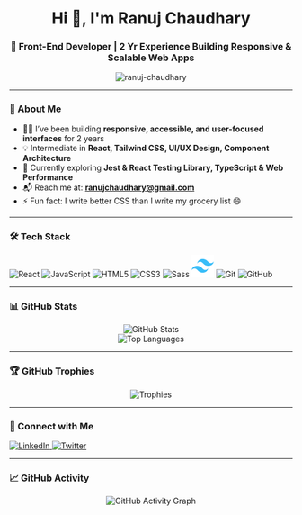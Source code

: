 <h1 align="center">Hi 👋, I'm Ranuj Chaudhary</h1>
<h3 align="center">🌟 Front-End Developer | 2 Yr Experience Building Responsive & Scalable Web Apps</h3>
<!-- <img align="right" width="400" alt="coding"  src="https://physicsgurukul.files.wordpress.com/2019/02/character-1.gif"/> -->

<p align="center">
  <img src="https://komarev.com/ghpvc/?username=ranuj-chaudhary&label=Profile%20views&color=blueviolet&style=flat-square" alt="ranuj-chaudhary" />
</p>

---

### 🚀 About Me

- 👨‍💻 I’ve been building **responsive, accessible, and user-focused interfaces** for 2 years
- 💡 Intermediate in **React, Tailwind CSS, UI/UX Design, Component Architecture**
- 🌱 Currently exploring **Jest & React Testing Library, TypeScript & Web Performance**
- 📬 Reach me at: **ranujchaudhary@gmail.com**
- ⚡ Fun fact: I write better CSS than I write my grocery list 😄

---

### 🛠️ Tech Stack

<p align="left">
  <img src="https://cdn.jsdelivr.net/gh/devicons/devicon/icons/react/react-original.svg" alt="React" width="40" height="40"/>
  <img src="https://cdn.jsdelivr.net/gh/devicons/devicon/icons/javascript/javascript-original.svg" alt="JavaScript" width="40" height="40"/>
  <img src="https://cdn.jsdelivr.net/gh/devicons/devicon/icons/html5/html5-original.svg" alt="HTML5" width="40" height="40"/>
  <img src="https://cdn.jsdelivr.net/gh/devicons/devicon/icons/css3/css3-original.svg" alt="CSS3" width="40" height="40"/>
  <img src="https://cdn.jsdelivr.net/gh/devicons/devicon/icons/sass/sass-original.svg" alt="Sass" width="40" height="40"/>
  <img src="https://github.com/devicons/devicon/blob/v2.16.0/icons/tailwindcss/tailwindcss-original.svg" alt="Tailwind" width="40" height="40"/>
  <img src="https://cdn.jsdelivr.net/gh/devicons/devicon/icons/git/git-original.svg" alt="Git" width="40" height="40"/>
  <img src="https://cdn.jsdelivr.net/gh/devicons/devicon/icons/github/github-original.svg" alt="GitHub" width="40" height="40"/>
</p>

---

### 📊 GitHub Stats

<p align="center">
  <img src="https://github-readme-stats.vercel.app/api?username=ranuj-chaudhary&show_icons=true&theme=tokyonight&hide_border=true" alt="GitHub Stats" />
  <br/>
  <img src="https://github-readme-stats.vercel.app/api/top-langs/?username=ranuj-chaudhary&layout=compact&theme=tokyonight&hide_border=true" alt="Top Languages" />
</p>

---

### 🏆 GitHub Trophies

<p align="center">
  <img src="https://github-profile-trophy.vercel.app/?username=ranuj-chaudhary&theme=tokyonight&no-frame=true&column=4" alt="Trophies" />
</p>

---

### 🔗 Connect with Me

<p align="left">
  <a href="https://www.linkedin.com/in/ranuj-chaudhary/" target="_blank">
    <img src="https://img.shields.io/badge/LinkedIn-blue?logo=linkedin&logoColor=white" alt="LinkedIn"/>
  </a>
  <a href="https://x.com/RANUJCHOUDHARY" target="_blank">
    <img src="https://img.shields.io/badge/Twitter-black?logo=twitter&logoColor=white" alt="Twitter"/>
  </a>
  <!-- <a href="https://yourportfolio.com" target="_blank">
    <img src="https://img.shields.io/badge/Portfolio-000?logo=vercel&logoColor=white" alt="Portfolio"/>
  </a> -->
</p>

---

### 📈 GitHub Activity

<p align="center">
  <img src="https://github-readme-activity-graph.vercel.app/graph?username=ranuj-chaudhary&theme=react-dark" alt="GitHub Activity Graph" />
</p>

